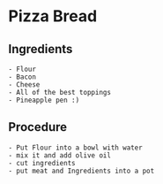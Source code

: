 # Pizza Bread 

## Ingredients

    - Flour
    - Bacon
    - Cheese
    - All of the best toppings
    - Pineapple pen :)

## Procedure

    - Put Flour into a bowl with water
    - mix it and add olive oil
    - cut ingredients 
    - put meat and Ingredients into a pot
